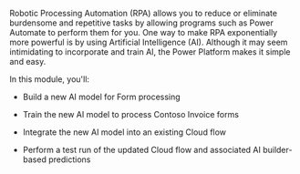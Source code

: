 Robotic Processing Automation (RPA) allows you to reduce or eliminate burdensome and repetitive tasks by allowing programs such as Power Automate to perform them for you. One way to make RPA exponentially more powerful is by using Artificial Intelligence (AI). Although it may seem intimidating to incorporate and train AI, the Power Platform makes it simple and easy.

In this module, you'll:

- Build a new AI model for Form processing

- Train the new AI model to process Contoso Invoice forms

- Integrate the new AI model into an existing Cloud flow

- Perform a test run of the updated Cloud flow and associated AI builder-based predictions
